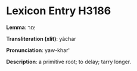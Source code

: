 # Lexicon Entry H3186

**Lemma**: יָחַר

**Transliteration (xlit)**: yâchar

**Pronunciation**: yaw-khar'

**Description**:
a primitive root; to delay; tarry longer.

